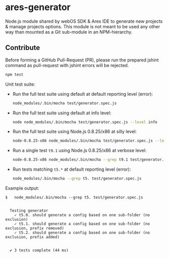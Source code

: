 ares-generator
==============

Node.js module shared by webOS SDK & Ares IDE to generate new projects
& manage  projects options.  This module  is not meant to  be used any
other way than mounted as a Git sub-module in an NPM-hierarchy.

Contribute
----------

Before forming  a GitHub  Pull-Request (PR),  please run  the prepared
jshint command as pull-request with jshint errors will be rejected.

```bash
npm test
```

Unit test suite:

* Run the full test suite using default at default reporting level (error):
  ```bash
  node_modules/.bin/mocha test/generator.spec.js
  ```
* Run the full test suite using default at info level:
  ```bash
  node node_modules/.bin/mocha test/generator.spec.js --level info
  ```
* Run the full test suite using Node.js 0.8.25/x86 at silly level:
  ```bash
  node-0.8.25-x86 node_modules/.bin/mocha test/generator.spec.js --level silly
  ```
* Run a single test `t9.1` using Node.js 0.8.25/x86 at verbose level:
  ```bash
  node-0.8.25-x86 node_modules/.bin/mocha --grep t9.1 test/generator.spec.js --level verbose
  ```
* Run tests matching `t5.*` at default reporting level (error):
  ```bash
  node_modules/.bin/mocha --grep t5. test/generator.spec.js
  ```

Example output:

```
$   node_modules/.bin/mocha --grep t5. test/generator.spec.js


  Testing generator
    ✓ t5.0. should generate a config based on one sub-folder (no exclusion) 
    ✓ t5.1. should generate a config based on one sub-folder (no exclusion, prefix removed) 
    ✓ t5.2. should generate a config based on one sub-folder (no exclusion, prefix added) 


  ✔ 3 tests complete (44 ms)

```
